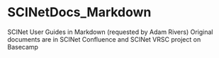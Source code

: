# SCINetDocs_Markdown
SCINet User Guides in Markdown (requested by Adam Rivers)
Original documents are in SCINet Confluence and SCINet VRSC project on Basecamp
